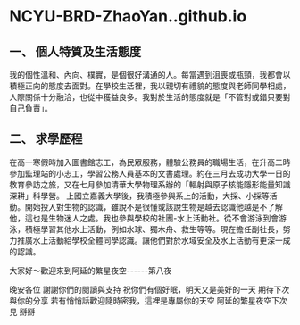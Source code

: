 # NCYU-BRD-ZhaoYan..github.io
  
  
## 一、	個人特質及生活態度

我的個性溫和、內向、樸實，是個很好溝通的人。每當遇到沮喪或瓶頸，我都會以積極正向的態度去面對。在學校生活裡，我以親切有禮貌的態度與老師同學相處，人際關係十分融洽，也從中獲益良多。我對於生活的態度就是「不管對或錯只要對自己負責」。

## 二、	求學歷程

在高一寒假時加入圖書館志工，為民眾服務，體驗公務員的職場生活，在升高二時參加監理站的小志工，學習公務人員基本的文書處理。約在三月去成功大學一日的教育參訪之旅，又在七月參加清華大學物理系辦的「輻射與原子核能隱形能量知識深耕」科學營。
    上國立嘉義大學後，我積極參與系上的活動，大採、小採等活動。開始投入對生物的認識，雖說不是很懂或該說生物是越去認識他越是不了解他，這也是生物迷人之處。我也參與學校的社團-水上活動社。從不會游泳到會游泳，積極學習其他水上活動，例如水球、獨木舟、救生等等。現在擔任副社長，努力推廣水上活動給學校全體同學認識。讓他們對於水域安全及水上活動有更深一成的認識。



大家好～歡迎來到阿延的繁星夜空------第八夜


晚安各位 謝謝你們的閱讀與支持
祝你們有個好眠，明天又是美好的一天
期待下次與你的分享
若有悄悄話歡迎隨時密我，這裡是專屬你的天空
阿延的繁星夜空下次見 掰掰
